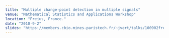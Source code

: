 ```yaml
---
title: "Multiple change-point detection in multiple signals"
venue: "Mathematical Statistics and Applications Workshop"
location: "Frejus, France."
date: "2010-9-2"
slides: "https://members.cbio.mines-paristech.fr/~jvert/talks/100902frejus/frejus.pdf"
---
```

